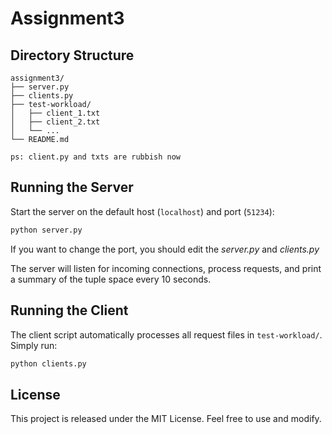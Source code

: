 # Assignment3

## Directory Structure

```
assignment3/
├── server.py
├── clients.py
├── test-workload/
│   ├── client_1.txt
│   ├── client_2.txt
│   └── ...
└── README.md

ps: client.py and txts are rubbish now
```

## Running the Server

Start the server on the default host (`localhost`) and port (`51234`):

```bash
python server.py
```

If you want to change the port, you should edit the *server.py* and *clients.py*

The server will listen for incoming connections, process requests, and print a summary of the tuple space every 10 seconds.

## Running the Client

The client script automatically processes all request files in `test-workload/`. Simply run:

```bash
python clients.py
```

## License

This project is released under the MIT License. Feel free to use and modify.

